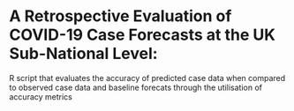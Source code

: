 # A Retrospective Evaluation of COVID-19 Case Forecasts at the UK Sub-National Level:
R script that evaluates the accuracy of predicted case data when compared to observed case data and baseline forecats through the utilisation of accuracy metrics
